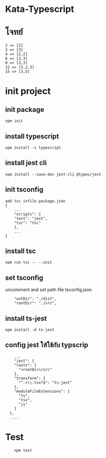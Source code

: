 # Kata-Typescript
# โจทย์
```
2 => [2]
3 => [3]
4 => [2,2]
6 => [2,3]
9 => [3,3]
12 => [2,2,3]
15 => [3,5]
```

# init project

## init package
```
npm init
```

## install typescript
```
npm install -s typescript
```

## install jest cli
```
npm install --save-dev jest-cli @types/jest
```

## init tsconfig
```
add tsc infile package.json
{
    ...
    "scripts": {
    "test": "jest",
    "tsc": "tsc"
    },
    ...
}
```

## install tsc
```
npm run tsc -- --init
```

## set tsconfig
uncomment and set path file tsconfig.json
```
    "outDir": "./dist",
    "rootDir": "./src",
```

## install ts-jest
```
npm install -d ts-jest
```
## config jest ให้ใช้กับ typscrip

```
    ...
    "jest": {
    "roots": [
      "<rootDir>/src"
    ],
    "transform": {
      "^.+\\.tsx?$": "ts-jest"
    },
    "moduleFileExtensions": [
      "ts",
      "tsx",
      "js"
    ]
  },
  ....
```

# Test

```
    npm test
```
